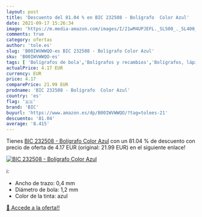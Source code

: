 ```yaml
---
layout: post
title: 'Descuento del 81.04 % en BIC 232508 - Bolígrafo  Color Azul'
date: 2021-09-17 15:26:34
image: 'https://m.media-amazon.com/images/I/21wM4UPJEFL._SL500_._SL400_.jpg'
comments: true
category: ofertas
author: 'tole.es'
slug: 'B00IWVWWQO-es BIC 232508 - Bolígrafo Color Azul'
sku: 'B00IWVWWQO-es'
tags: [ 'Bolígrafos de bola','Bolígrafos y recambios','Bolígrafos, lápices y útiles de escritura','Oficina y papelería','bic','bolígrafo', ]
actualPrice: 4.17 EUR
currency: EUR
price: 4.17
comparePrice: 21.99 EUR
prodname: 'BIC 232508 - Bolígrafo  Color Azul'
country: 'es'
flag: '🇪🇸'
brand: 'BIC'
buyurl: 'https://www.amazon.es/dp/B00IWVWWQO/?tag=tolees-21'
descuento: '81.04'
average: '8.415'
---
```


Tienes [BIC 232508 - Bolígrafo  Color Azul](https://www.amazon.es/dp/B00IWVWWQO/?tag=tolees-21) con un 81.04 % de descuento con precio de oferta de 4.17 EUR (original: 21.99 EUR) en el siguiente enlace!

[![BIC 232508 - Bolígrafo  Color Azul](https://m.media-amazon.com/images/I/21wM4UPJEFL._SL500_._SL400_.jpg)](https://www.amazon.es/dp/B00IWVWWQO/?tag=tolees-21)

ℹ️:

- Ancho de trazo: 0,4 mm
- Diámetro de bola: 1,2 mm
- Color de la tinta: azul

[🛒 Accede a la oferta!!](https://www.amazon.es/dp/B00IWVWWQO/?tag=tolees-21)

